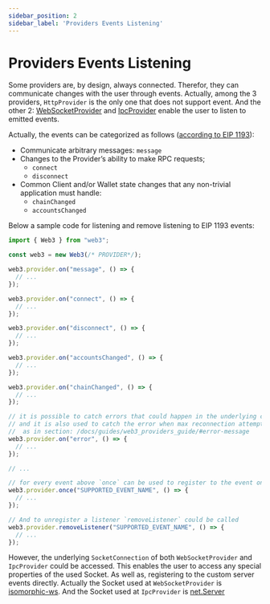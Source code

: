```yaml
---
sidebar_position: 2
sidebar_label: 'Providers Events Listening'
---
```


# Providers Events Listening

Some providers are, by design, always connected. Therefor, they can communicate changes with the user through events. Actually, among the 3 providers, `HttpProvider` is the only one that does not support event. And the other 2:
[WebSocketProvider](/api/web3-providers-ws/class/WebSocketProvider) and [IpcProvider](/api/web3-providers-ipc/class/IpcProvider) enable the user to listen to emitted events.

Actually, the events can be categorized as follows ([according to EIP 1193](https://eips.ethereum.org/EIPS/eip-1193#rationale)):

-   Communicate arbitrary messages: `message`
-   Changes to the Provider’s ability to make RPC requests;
    -   `connect`
    -   `disconnect`
-   Common Client and/or Wallet state changes that any non-trivial application must handle:
    -   `chainChanged`
    -   `accountsChanged`

Below a sample code for listening and remove listening to EIP 1193 events:

```ts title="Listening to EIP1193 events"import { Web3 } from "web3";
import { Web3 } from "web3";

const web3 = new Web3(/* PROVIDER*/);

web3.provider.on("message", () => {
  // ...
});

web3.provider.on("connect", () => {
  // ...
});

web3.provider.on("disconnect", () => {
  // ...
});

web3.provider.on("accountsChanged", () => {
  // ...
});

web3.provider.on("chainChanged", () => {
  // ...
});

// it is possible to catch errors that could happen in the underlying connection Socket with the `error` event
// and it is also used to catch the error when max reconnection attempts is exceeded
//  as in section: /docs/guides/web3_providers_guide/#error-message
web3.provider.on("error", () => {
  // ...
});

// ...

// for every event above `once` can be used to register to the event only once
web3.provider.once("SUPPORTED_EVENT_NAME", () => {
  // ...
});

// And to unregister a listener `removeListener` could be called
web3.provider.removeListener("SUPPORTED_EVENT_NAME", () => {
  // ...
});
```

However, the underlying `SocketConnection` of both `WebSocketProvider` and `IpcProvider` could be accessed. This enables the user to access any special properties of the used Socket. As well as, registering to the custom server events directly. Actually the Socket used at `WebSocketProvider` is [isomorphic-ws](https://github.com/heineiuo/isomorphic-ws). And the Socket used at `IpcProvider` is [net.Server](https://nodejs.org/api/net.html#class-netserver)
